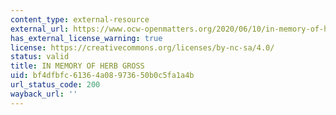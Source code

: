```yaml
---
content_type: external-resource
external_url: https://www.ocw-openmatters.org/2020/06/10/in-memory-of-herb-gross/
has_external_license_warning: true
license: https://creativecommons.org/licenses/by-nc-sa/4.0/
status: valid
title: IN MEMORY OF HERB GROSS
uid: bf4dfbfc-6136-4a08-9736-50b0c5fa1a4b
url_status_code: 200
wayback_url: ''
---
```

